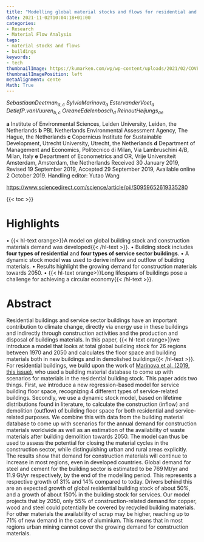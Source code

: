 ```yaml
---
title: "Modelling global material stocks and flows for residential and service sector buildings towards 2050"
date: 2021-11-02T10:04:18+01:00
categories:
- Research
- Material Flow Analysis
tags:
- material stocks and flows
- buildings
keywords:
- tech
thumbnailImage: https://kumarken.com/wp/wp-content/uploads/2021/02/COVER-JournalCleanerProd_AcceptedMSS_JCLP2.bmp
thumbnailImagePosition: left
metaAlignment: cente
Math: True
---
```


<!--more-->

$Sebastiaan Deetman_{a,c}$ $Sylvia Marinova_{a}$ $Estervan der Voet_{a}$ $Detlef P.van Vuuren_{b,c}$ $Oreane Edelenbosch_{d}$ $Reinout Heijungs_{ae}$

**a** Institute of Environmental Sciences, Leiden University, Leiden, the Netherlands
**b** PBL Netherlands Environmental Assessment Agency, The Hague, the Netherlands
**c** Copernicus Institute for Sustainable Development, Utrecht University, Utrecht, the Netherlands
**d** Department of Management and Economics, Politecnico di Milan, Via Lambruschini 4/B, Milan, Italy
**e** Department of Econometrics and OR, Vrije Universiteit Amsterdam, Amsterdam, the Netherlands
Received 30 January 2019, Revised 19 September 2019, Accepted 29 September 2019, Available online 2 October 2019.
Handling editor: Yutao Wang

https://www.sciencedirect.com/science/article/pii/S0959652619335280

{{< toc >}}

# Highlights
• {{< hl-text orange>}}A model on global building stock and construction materials demand was developed{{< /hl-text >}}.
• Building stock includes **four types of residential** and **four types of service sector buildings**.
• A dynamic stock model was used to derive inflow and outflow of building materials.
• Results highlight the growing demand for construction materials towards 2050.
• {{< hl-text orange>}}Long lifespans of buildings pose a challenge for achieving a circular economy{{< /hl-text >}}.

# Abstract

Residential buildings and service sector buildings have an important contribution to climate change, directly via energy use in these buildings and indirectly through construction activities and the production and disposal of buildings materials. In this paper, {{< hl-text orange>}}we introduce a model that looks at total global building stock for 26 regions between 1970 and 2050 and calculates the floor space and building materials both in new buildings and in demolished buildings{{< /hl-text >}}. For residential buildings, we build upon the work of [Marinova et al. (2019, this issue)](), who used a building material database to come up with scenarios for materials in the residential building stock. This paper adds two things. First, we introduce a new regression-based model for service building floor space, recognizing 4 different types of service-related buildings. Secondly, we use a dynamic stock model, based on lifetime distributions found in literature, to calculate the construction (inflow) and demolition (outflow) of building floor space for both residential and service-related purposes. We combine this with data from the building material database to come up with scenarios for the annual demand for construction materials worldwide as well as an estimation of the availability of waste materials after building demolition towards 2050. The model can thus be used to assess the potential for closing the material cycles in the construction sector, while distinguishing urban and rural areas explicitly. The results show that demand for construction materials will continue to increase in most regions, even in developed countries. Global demand for steel and cement for the building sector is estimated to be 769 Mt/yr and 11.9 Gt/yr respectively, by the end of the modelling period. This represents a respective growth of 31% and 14% compared to today. Drivers behind this are an expected growth of global residential building stock of about 50%, and a growth of about 150% in the building stock for services. Our model projects that by 2050, only 55% of construction-related demand for copper, wood and steel could potentially be covered by recycled building materials. For other materials the availability of scrap may be higher, reaching up to 71% of new demand in the case of aluminium. This means that in most regions urban mining cannot cover the growing demand for construction materials.
